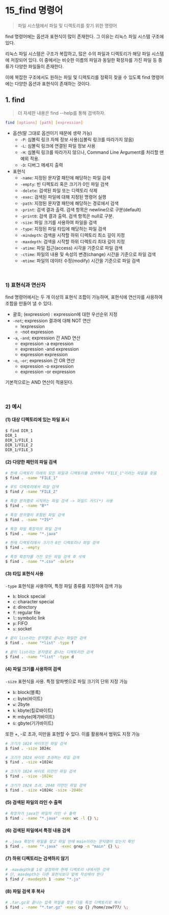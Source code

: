 # 15_find 명령어

> 파일 시스템에서 파일 및 디렉토리를 찾기 위한 명령어

find 명령어에는 옵션과 표현식이 많이 존재한다. 그 이유는 리눅스 파일 시스템 구조에 있다.

리눅스 파일 시스템은 구조가 복잡하고, 많은 수의 파일과 디렉토리가 해당 파일 시스템에 저장되어 있다. 이 중에서는 비슷한 이름의 파일과 동일한 확장자를 가진 파일 등 종류가 다양한 파일들이 존재한다.

이에 복잡한 구조에서도 원하는 파일 및 디렉토리를 정확히 찾을 수 있도록 find 명령어에는 다양한 옵션과 표현식이 존재하는 것이다.

## 1. find

> 더 자세한 내용은 find --help를 통해 검색하자.

```bash
find [options] [path] [expression]
```

- 옵션(말 그대로 옵션이기 때문에 생략 가능)
  - `-P`: 심볼릭 링크 자체 정보 사용(심볼릭 링크를 따라가지 않음)
  - `-L`: 심볼릭 링크에 연결된 파일 정보 사용
  - `-H`: 심볼릭 링크를 따라가지 않으나, Command Line Argument를 처리할 땐 예외 적용.
  - `-D`: 디버그 메세지 출력
- 표현식
  - `-name`: 지정된 문자열 패턴에 해당하는 파일 검색
  - `-empty`: 빈 디렉토리 혹은 크기가 0인 파일 검색
  - `-delete`: 검색된 파일 또는 디렉토리 삭제
  - `-exec`: 검색된 파일에 대해 지정된 명령어 실행
  - `-path`: 지정된 문자열 패턴에 해당하는 경로에서 검색
  - `-print`: 검색 결과 출력. 검색 항목은 newline으로 구분(default)
  - `-print0`: 검색 결과 출력. 검색 항목은 null로 구분.
  - `-size`: 파일 크기를 사용하여 파일을 검색
  - `-type`: 지정된 파일 타입에 해당하는 파일 검색
  - `-mindepth`: 검색을 시작할 하위 디렉토리 최소 깊이 지정
  - `-maxdepth`: 검색을 시작할 하위 디렉토리 최대 깊이 지정
  - `-atime`: 파일 접근(access) 시각을 기준으로 파일 검색
  - `-ctime`: 파일의 내용 및 속성의 변경(change) 시간을 기준으로 파일 검색
  - `-mtime`: 파일의 데이터 수정(modify) 시간을 기준으로 파일 검색

<br>

### 1) 표현식과 연산자

find 명령어에서는 두 개 이상의 표현식 조합이 가능하며, 표현식에 연산자를 사용하여 조합을 만들어 낼 수 있다.

- 괄호; (expression) : expression에 대한 우선순위 지정
- `-not`; expression 결과에 대해 NOT 연산
  - !expression
  - -not expression
- `-a`, `-and`; expression 간 AND 연산
  - expression -a expression
  - expression -and expression
  - expression expression
- `-o`, `-or`; expression 간 OR 연산
  - expression -o expression
  - expression -or expression

기본적으로는 AND 연산이 적용된다.

<br>

### 2) 예시

#### (1) 대상 디렉토리에 있는 파일 표시

```bash
$ find DIR_1
DIR_1
DIR_1/FILE_1
DIR_1/FILE_2
DIR_1/FILE_3
```

#### (2) 다양한 패턴의 파일 검색

```bash
# 현재 디렉토리 아래의 모든 파일과 디렉토리를 검색해서 "FILE_1"이라는 파일을 찾음
$ find . -name "FILE_1"

# 루트 디렉토리에서 파일 검색
$ find / -name "FILE_2"

# 특정 문자열로 시작하는 파일 검색 -> 와일드 카드(*) 사용
$ find . -name "B*"

# 특정 문자열이 포함된 파일 검색
$ find . -name "*IS*"

# 특정 파일 확장자의 파일 검색
$ find . -name "*.java"

# 현재 디렉토리에서 크기가 0인 디렉토리나 파일 검색
$ find . -empty

# 특정 확장자를 가진 모든 파일 검색 후 삭제
$ find . -name "*.csv" -delete
```

#### (3) 타입 표현식 사용

`-type` 표현식을 사용하여, 특정 파일 종류를 지정하여 검색 가능

- `b`: block special
- `c`: character special
- `d`: directory
- `f`: regular file
- `l`: symbolic link
- `p`: FIFO
- `s`: socket

```bash
# 끝이 list라는 문자열로 끝나는 파일만 검색
$ find . -name "*list" -type f

# 끝이 list라는 문자열로 끝나는 디렉토리만 검색
$ find . -name "*list" -type d
```

#### (4) 파일 크기를 사용하여 검색

`-size` 표현식을 사용. 특정 알파벳으로 파일 크기의 단위 지정 가능

- `b`: block(블록)
- `c`: byte(바이트)
- `w`: 2byte
- `k`: kbyte(킬로바이트)
- `M`: mbyte(메가바이트)
- `G`: gbyte(기가바이트)

또한 +, -로 초과, 미만을 표현할 수 있다. 이를 활용해서 범위도 지정 가능

```bash
# 크기가 1024 바이트인 파일 검색
$ find . -size 1024c

# 크기가 1024 바이트 초과하는 파일 검색
$ find . -size +1024c

# 크기가 1024 바이트 미만인 파일 검색
$ find . -size -1024c

# 크기가 1024 초과, 2048 미만인 파일 검색
$ find . -size +1024c -size -2048c
```

#### (5) 검색된 파일의 라인 수 출력

```bash
# 확장자가 java인 파일의 라인 수 출력
$ find . -name "*.java" -exec wc -l {} \;
```

#### (6) 검색된 파일에서 특정 내용 검색

```bash
# .java 확장자 파일을 찾고 파일 안에 main이라는 문자열이 있는지 확인
$ find . -name "*.java" -exec grep -n "main" {} \;
```

#### (7) 하위 디렉토리는 검색하지 않기

```bash
# -maxdepth를 1로 설정하여 현재 디렉토리 내에서만 검색
# 단, maxdepth는 다른 표현식보다 앞에 작성해야 한다 
$ find / -maxdepth 1 -name "*.js"
```

#### (8) 파일 검색 후 복사

```bash
# .tar.gz로 끝나는 압축 파일을 찾은 다음 특정 디렉토리로 복사
$ find . -name "*.tar.gz" -exec cp {} /home/zow777/ \;
```

